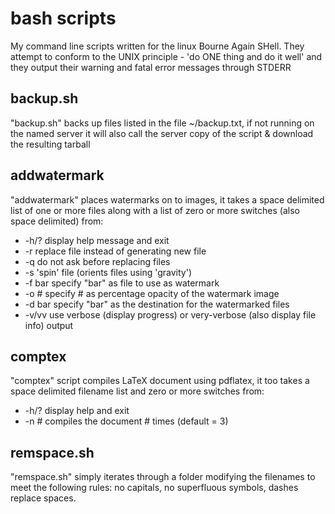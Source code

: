 bash scripts
============

My command line scripts written for the linux Bourne Again SHell.
They attempt to conform to the UNIX principle - 'do ONE thing and do it well' and they output their warning and fatal error messages through STDERR

backup.sh
---------
"backup.sh" backs up files listed in the file ~/backup.txt, if not running on the named server it will also call the server copy of the script & download the resulting tarball

addwatermark
------------
"addwatermark" places watermarks on to images, it takes a space delimited list of one or more files along with a list of zero or more switches (also space delimited) from:
* -h/?	display help message and exit
* -r	replace file instead of generating new file
* -q	do not ask before replacing files
* -s	'spin' file (orients files using 'gravity')
* -f bar	specify "bar" as file to use as watermark
* -o #	specify # as percentage opacity of the watermark image
* -d bar	specify "bar" as the destination for the watermarked files
* -v/vv	use verbose (display progress) or very-verbose (also display file info) output

comptex
-------
"comptex" script compiles LaTeX document using pdflatex, it too takes a space delimited filename list and zero or more switches from:
* -h/?	display help and exit
* -n #	compiles the document # times (default = 3)

remspace.sh
-----------
"remspace.sh" simply iterates through a folder modifying the filenames to meet the following rules:
no capitals, no superfluous symbols, dashes replace spaces.


